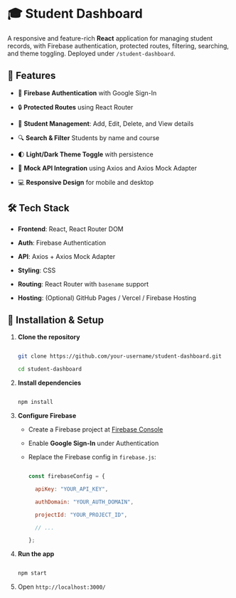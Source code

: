 # **🎓 Student Dashboard**

A responsive and feature-rich **React** application for managing student records, with Firebase authentication, protected routes, filtering, searching, and theme toggling. Deployed under `/student-dashboard`.

## 🚀 Features

* 🔐 **Firebase Authentication** with Google Sign-In
  
* 🔒 **Protected Routes** using React Router
  
* 🧾 **Student Management**: Add, Edit, Delete, and View details
  
* 🔍 **Search & Filter** Students by name and course
  
* 🌓 **Light/Dark Theme Toggle** with persistence
  
* 📡 **Mock API Integration** using Axios and Axios Mock Adapter
  
* 💻 **Responsive Design** for mobile and desktop

## 🛠️ Tech Stack

* **Frontend**: React, React Router DOM
  
* **Auth**: Firebase Authentication
  
* **API**: Axios + Axios Mock Adapter
* **Styling**: CSS
  
* **Routing**: React Router with `basename` support
  
* **Hosting**: (Optional) GitHub Pages / Vercel / Firebase Hosting

## 🔧 Installation & Setup

1. **Clone the repository**

   ```bash
   
   git clone https://github.com/your-username/student-dashboard.git
   
   cd student-dashboard
   
   ```

2. **Install dependencies**

   ```bash
   
   npm install
   
   ```

3. **Configure Firebase**

   * Create a Firebase project at [Firebase Console](https://console.firebase.google.com/)
     
   * Enable **Google Sign-In** under Authentication
     
   * Replace the Firebase config in `firebase.js`:

     ```js
     
     const firebaseConfig = {
     
       apiKey: "YOUR_API_KEY",
     
       authDomain: "YOUR_AUTH_DOMAIN",
     
       projectId: "YOUR_PROJECT_ID",
     
       // ...
     
     };
     
     ```

4. **Run the app**

   ```bash
   
   npm start
   
   ```

5. Open `http://localhost:3000/`
